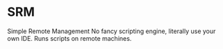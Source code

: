 # SRM

Simple Remote Management
No fancy scripting engine, literally use your own IDE.
Runs scripts on remote machines.
